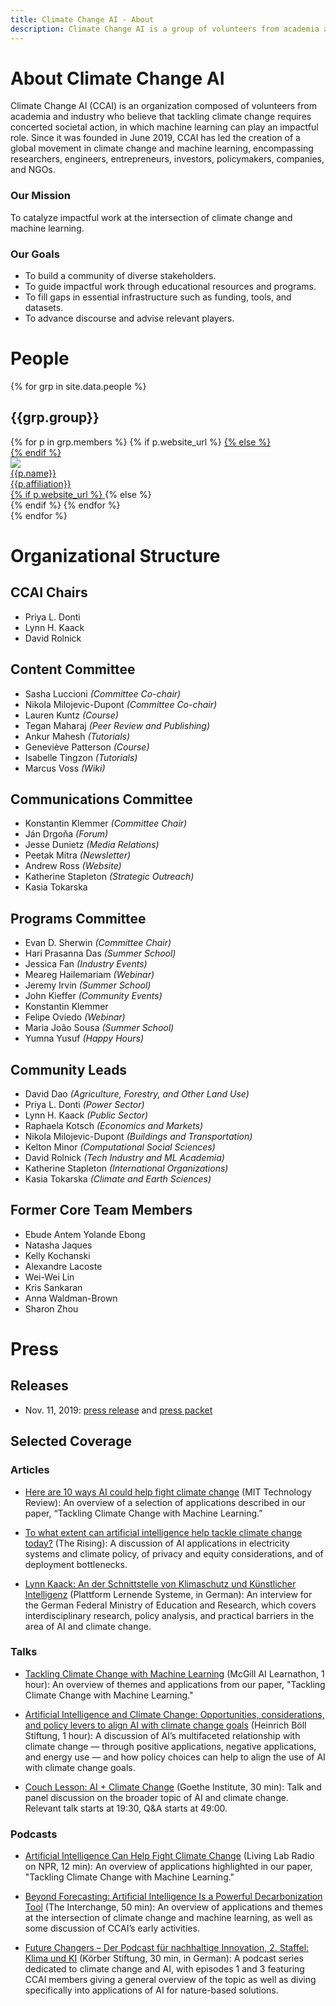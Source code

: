 ```yaml
---
title: Climate Change AI - About
description: Climate Change AI is a group of volunteers from academia and industry who believe in using machine learning, where it is relevant, to help tackle the climate crisis.
---
```


# About Climate Change AI

Climate Change AI (CCAI) is an organization composed of volunteers from academia and industry who believe that tackling climate change requires concerted societal action, in which machine learning can play an impactful role. Since it was founded in June 2019, CCAI has led the creation of a global movement in climate change and machine learning, encompassing researchers, engineers, entrepreneurs, investors, policymakers, companies, and NGOs.

### Our Mission
To catalyze impactful work at the intersection of climate change and machine learning.

### Our Goals
* To build a community of diverse stakeholders.
* To guide impactful work through educational resources and programs.
* To fill gaps in essential infrastructure such as funding, tools, and datasets. 
* To advance discourse and advise relevant players.


# People

{% for grp in site.data.people %}
<h2 id="{{grp.anchor}}">{{grp.group}}</h2>
<div class="person__list">
{% for p in grp.members %}
{% if p.website_url %}
<a class="person__item" href="{{p.website_url}}" target="_blank">
{% else %}
<div class="person__item">
{% endif %}
<div class="person__pic-wrapper">
<img class="person__pic" src="{{p.image_url}}">
</div>
<div class="person__name">{{p.name}}</div>
<div class="person__affil">{{p.affiliation}}</div>
{% if p.website_url %}
</a>
{% else %}
</div>
{% endif %}
{% endfor %}
</div>
{% endfor %}

# Organizational Structure

## CCAI Chairs
- Priya L. Donti
- Lynn H. Kaack
- David Rolnick

## Content Committee
- Sasha Luccioni <em>(Committee Co-chair)</em>
- Nikola Milojevic-Dupont <em>(Committee Co-chair)</em>
- Lauren Kuntz <em>(Course)</em>
- Tegan Maharaj <em>(Peer Review and Publishing)</em>
- Ankur Mahesh <em>(Tutorials)</em>
- Geneviève Patterson <em>(Course)</em>
- Isabelle Tingzon <em>(Tutorials)</em>
- Marcus Voss <em>(Wiki)</em>

## Communications Committee
- Konstantin Klemmer <em>(Committee Chair)</em>
- Ján Drgoňa <em>(Forum)</em>
- Jesse Dunietz <em>(Media Relations)</em>
- Peetak Mitra <em>(Newsletter)</em>
- Andrew Ross <em>(Website)</em>
- Katherine Stapleton <em>(Strategic Outreach)</em>
- Kasia Tokarska

## Programs Committee
- Evan D. Sherwin <em>(Committee Chair)</em>
- Hari Prasanna Das <em>(Summer School)</em>
- Jessica Fan <em>(Industry Events)</em>
- Meareg Hailemariam <em>(Webinar)</em>
- Jeremy Irvin <em>(Summer School)</em>
- John Kieffer <em>(Community Events)</em>
- Konstantin Klemmer
- Felipe Oviedo <em>(Webinar)</em>
- Maria João Sousa <em>(Summer School)</em>
- Yumna Yusuf <em>(Happy Hours)</em>

## Community Leads
- David Dao <em>(Agriculture, Forestry, and Other Land Use)</em>
- Priya L. Donti <em>(Power Sector)</em>
- Lynn H. Kaack <em>(Public Sector)</em>
- Raphaela Kotsch <em>(Economics and Markets)</em>
- Nikola Milojevic-Dupont <em>(Buildings and Transportation)</em>
- Kelton Minor <em>(Computational Social Sciences)</em>
- David Rolnick <em>(Tech Industry and ML Academia)</em>
- Katherine Stapleton <em>(International Organizations)</em>
- Kasia Tokarska <em>(Climate and Earth Sciences)</em>

## Former Core Team Members
- Ebude Antem Yolande Ebong
- Natasha Jaques
- Kelly Kochanski
- Alexandre Lacoste
- Wei-Wei Lin
- Kris Sankaran
- Anna Waldman-Brown
- Sharon Zhou

# Press

## Releases
* Nov. 11, 2019: <a href="/press_releases/2019-11-11/release.html" target="_blank">press release</a> and [press packet](/press_releases/2019-11-11/press_packet.zip)

## Selected Coverage

### Articles

* <a href="https://www.technologyreview.com/2019/06/20/134864/ai-climate-change-machine-learning/" target="_blank">Here are 10 ways AI could help fight climate change</a> (MIT Technology Review): An overview of a selection of applications described in our paper, “Tackling Climate Change with Machine Learning.”

* <a href="https://docs.google.com/document/d/1TVuHgVkXtr2_gryO12cmHwemRe1GIwMqYtgBoFgyipk/edit#heading=h.ki3ua9ovql3n" target="_blank">To what extent can artificial intelligence help tackle climate change today?</a> (The Rising): A discussion of AI applications in electricity systems and climate policy, of privacy and equity considerations, and of deployment bottlenecks.

* <a href="https://www.plattform-lernende-systeme.de/interview-lynn-kaack.html" target="_blank">Lynn Kaack: An der Schnittstelle von Klimaschutz und Künstlicher Intelligenz</a> (Plattform Lernende Systeme, in German): An interview for the German Federal Ministry of Education and Research, which covers interdisciplinary research, policy analysis, and practical barriers in the area of AI and climate change.

### Talks

* <a href="https://www.youtube.com/watch?v=NRNKuhd0rR4" target="_blank">Tackling Climate Change with Machine Learning</a> (McGill AI Learnathon, 1 hour): An overview of themes and applications from our paper, "Tackling Climate Change with Machine Learning."

* <a href="https://www.youtube.com/watch?v=HEw3xhTMnp0&ab_channel=Heinrich-B%C3%B6ll-StiftungEuropeanUnion" target="_blank">Artificial Intelligence and Climate Change: Opportunities, considerations, and policy levers to align AI with climate change goals</a> (Heinrich Böll Stiftung, 1 hour): A discussion of AI’s multifaceted relationship with climate change — through positive applications, negative applications, and energy use — and how policy choices can help to align the use of AI with climate change goals.

* <a href="https://www.couchlessons.com/videos" target="_blank">Couch Lesson: AI + Climate Change</a> (Goethe Institute, 30 min): Talk and panel discussion on the broader topic of AI and climate change. Relevant talk starts at 19:30, Q&A starts at 49:00.

### Podcasts

* <a href="https://www.capeandislands.org/show/living-lab-radio-on-cai/2019-11-17/artificial-intelligence-can-help-fight-climate-change#stream/0" target="_blank">Artificial Intelligence Can Help Fight Climate Change</a> (Living Lab Radio on NPR, 12 min): An overview of applications highlighted in our paper, "Tackling Climate Change with Machine Learning."

* <a href="https://www.greentechmedia.com/articles/read/beyond-forecasting-artificial-intelligence-is-a-powerful-decarbonization-tool" target="_blank">Beyond Forecasting: Artificial Intelligence Is a Powerful Decarbonization Tool</a> (The Interchange, 50 min): An overview of applications and themes at the intersection of climate change and machine learning, as well as some discussion of CCAI’s early activities.

* <a href="https://www.koerber-stiftung.de/themen/technik-braucht-gesellschaft/podcast-futurechangers" target="_blank">Future Changers – Der Podcast für nachhaltige Innovation, 2. Staffel: Klima und KI</a> (Körber Stiftung, 30 min, in German): A podcast series dedicated to climate change and AI, with episodes 1 and 3 featuring CCAI members giving a general overview of the topic as well as diving specifically into applications of AI for nature-based solutions.
